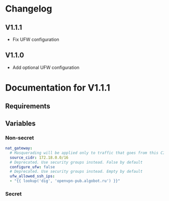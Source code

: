 # Changelog 

## V1.1.1

- Fix UFW configuration

## V1.1.0

- Add optional UFW configuration

# Documentation for V1.1.1

## Requirements

## Variables

### Non-secret

```yaml
nat_gateway:
  # Masquerading will be applied only to traffic that goes from this CIDR
  source_cidr: 172.18.0.0/16
  # Deprecated. Use security groups instead. False by default
  configure_ufw: false
  # Deprecated. Use security groups instead. Empty by default
  ufw_allowed_ssh_ips: 
  - "{{ lookup('dig', 'openvpn-pub.algobot.ru') }}"  
```  

### Secret

```yaml

```
